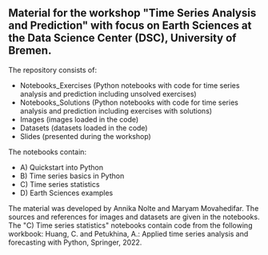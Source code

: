 ## Material for the workshop "Time Series Analysis and Prediction" with focus on Earth Sciences at the Data Science Center (DSC), University of Bremen.

The repository consists of:
- Notebooks_Exercises (Python notebooks with code for time series analysis and prediction including unsolved exercises)
- Notebooks_Solutions (Python notebooks with code for time series analysis and prediction including exercises with solutions) 
- Images (images loaded in the code)
- Datasets (datasets loaded in the code)
- Slides (presented during the workshop)

The notebooks contain:
- A) Quickstart into Python
- B) Time series basics in Python
- C) Time series statistics 
- D) Earth Sciences examples

The material was developed by Annika Nolte and Maryam Movahedifar. The sources and references for images and datasets are given in the notebooks. The "C) Time series statistics" notebooks contain code from the following workbook: Huang, C. and Petukhina, A.: Applied time series analysis and forecasting with Python, Springer, 2022.
